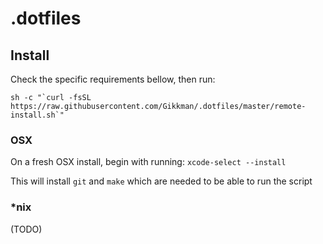 # .dotfiles

## Install

Check the specific requirements bellow, then run:
```
sh -c "`curl -fsSL https://raw.githubusercontent.com/Gikkman/.dotfiles/master/remote-install.sh`"
```

### OSX
On a fresh OSX install, begin with running:
`xcode-select --install`

This will install `git` and `make` which are needed to be able to run the script

### *nix
(TODO)


